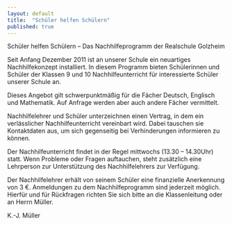 ```yaml
---
layout: default
title:  "Schüler helfen Schülern"
published: true
---
```



Schüler helfen Schülern – Das Nachhilfeprogramm der Realschule Golzheim

Seit Anfang Dezember 2011 ist an unserer Schule ein neuartiges Nachhilfekonzept installiert. In diesem Programm bieten Schülerinnen und Schüler der Klassen 9 und 10 Nachhilfeunterricht für interessierte Schüler unserer Schule an.

Dieses Angebot gilt schwerpunktmäßig für die Fächer Deutsch, Englisch und Mathematik. Auf Anfrage werden aber auch andere Fächer vermittelt.

Nachhilfelehrer und Schüler unterzeichnen einen Vertrag, in dem ein verlässlicher Nachhilfeunterricht vereinbart wird. Dabei tauschen sie Kontaktdaten aus, um sich gegenseitig bei Verhinderungen informieren zu können.

Der Nachhilfeunterricht findet in der Regel mittwochs (13.30 – 14.30Uhr) statt. Wenn Probleme oder Fragen auftauchen, steht zusätzlich eine Lehrperson zur Unterstützung des Nachhilfelehrers zur Verfügung.

Der Nachhilfelehrer erhält von seinem Schüler eine finanzielle Anerkennung von 3 €. Anmeldungen zu dem Nachhilfeprogramm sind jederzeit möglich.
Hierfür und für Rückfragen richten Sie sich bitte an die Klassenleitung oder an Herrn Müller.

K.-J. Müller 